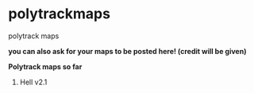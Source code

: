 # polytrackmaps
polytrack maps

**you can also ask for your maps to be posted here! (credit will be given)**

**Polytrack maps so far**
1.  Hell v2.1

